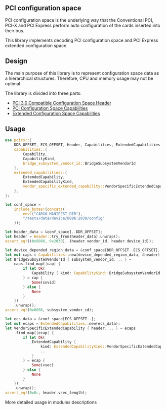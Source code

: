 ## PCI configuration space

PCI configuration space is the underlying way that the Conventional PCI, PCI-X and PCI Express perform auto configuration of the cards inserted into their bus.

This library implements decoding PCI configuration space and PCI Express extended configuration space.

## Design

The main purpose of this library is to represent configuration space data as a
hierarchical structures. Therefore, CPU and memory usage may not be optimal.

The library is divided into three parts:
- [PCI 3.0 Compatible Configuration Space Header](header)
- [PCI Configuration Space Capabilities](capabilities)
- [Extended Configuration Space Capabilities](extended_capabilities)

## Usage

```rust
use pcics::{
    DDR_OFFSET, ECS_OFFSET, Header, Capabilities, ExtendedCapabilities,
    capabilities::{
        Capability,
        CapabilityKind,
        bridge_subsystem_vendor_id::BridgeSubsystemVendorId
    },
    extended_capabilities::{
        ExtendedCapability,
        ExtendedCapabilityKind,
        vendor_specific_extended_capability::VendorSpecificExtendedCapability
    },
};

let conf_space =
    include_bytes!(concat!(
        env!("CARGO_MANIFEST_DIR"),
        "/tests/data/device/8086:2030/config"
    ));

let header_data = &conf_space[..DDR_OFFSET];
let header = Header::try_from(header_data).unwrap();
assert_eq!((0x8086, 0x2030), (header.vendor_id, header.device_id));

let device_depended_region_data = &conf_space[DDR_OFFSET..ECS_OFFSET];
let mut caps = Capabilities::new(device_depended_region_data, &header);
let BridgeSubsystemVendorId { subsystem_vendor_id, .. } =
    caps.find_map(|cap| {
        if let Ok(
            Capability { kind: CapabilityKind::BridgeSubsystemVendorId(ssvid), .. }
        ) = cap {
            Some(ssvid)
        } else {
            None
        }
    })
    .unwrap();
assert_eq!(0x8086, subsystem_vendor_id);

let ecs_data = &conf_space[ECS_OFFSET..];
let mut ecaps = ExtendedCapabilities::new(ecs_data);
let VendorSpecificExtendedCapability { header, .. } = ecaps
    .find_map(|ecap| {
        if let Ok(
            ExtendedCapability {
                kind: ExtendedCapabilityKind::VendorSpecificExtendedCapability(vsec),
                ..
            }
        ) = ecap {
            Some(vsec)
        } else {
            None
        }
    })
    .unwrap();
assert_eq!(0x0c, header.vsec_length);
```
More detailed usage in modules descriptions
